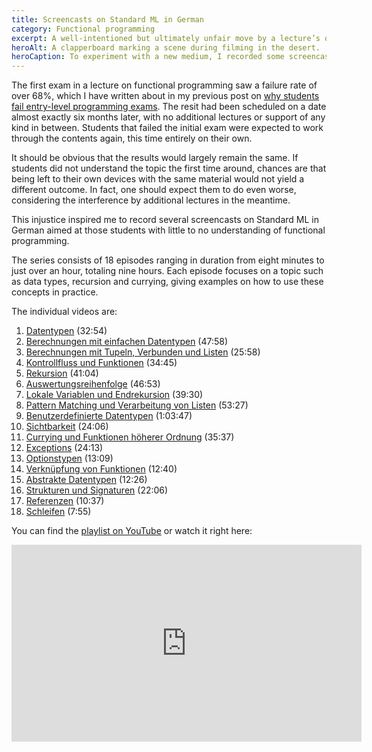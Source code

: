 ```yaml
---
title: Screencasts on Standard ML in German
category: Functional programming
excerpt: A well-intentioned but ultimately unfair move by a lecture’s organizers inspired me to record a number of screencasts on functional programming.
heroAlt: A clapperboard marking a scene during filming in the desert.
heroCaption: To experiment with a new medium, I recorded some screencasts on functional programming.
---
```

The first exam in a lecture on functional programming saw a failure rate of over 68%, which I have written about in my previous post on [why students fail entry-level programming exams](#!/posts/why-students-fail-entry-level-programming-exams). The resit had been scheduled on a date almost exactly six months later, with no additional lectures or support of any kind in between. Students that failed the initial exam were expected to work through the contents again, this time entirely on their own.

It should be obvious that the results would largely remain the same. If students did not understand the topic the first time around, chances are that being left to their own devices with the same material would not yield a different outcome. In fact, one should expect them to do even worse, considering the interference by additional lectures in the meantime.

This injustice inspired me to record several screencasts on Standard ML in German aimed at those students with little to no understanding of functional programming.

The series consists of 18 episodes ranging in duration from eight minutes to just over an hour, totaling nine hours. Each episode focuses on a topic such as data types, recursion and currying, giving examples on how to use these concepts in practice.

The individual videos are:

1. [Datentypen](http://youtu.be/DExIYnh1b5A) (32:54)
2. [Berechnungen mit einfachen Datentypen](http://youtu.be/kHczyI6-IQ8) (47:58)
3. [Berechnungen mit Tupeln, Verbunden und Listen](http://youtu.be/98xy4wS16HY) (25:58)
4. [Kontrollfluss und Funktionen](http://youtu.be/09icasbUSOs) (34:45)
5. [Rekursion](http://youtu.be/ALxoIaZRdzQ) (41:04)
6. [Auswertungsreihenfolge](http://youtu.be/xxCehEeT63A) (46:53)
7. [Lokale Variablen und Endrekursion](http://youtu.be/jGU-ZgLlSuE) (39:30)
8. [Pattern Matching und Verarbeitung von Listen](http://youtu.be/Gz7OXe5ueSA) (53:27)
9. [Benutzerdefinierte Datentypen](http://youtu.be/I-NZqrvQztM) (1:03:47)
10. [Sichtbarkeit](http://youtu.be/Zm5ZN4OPnLs) (24:06)
11. [Currying und Funktionen höherer Ordnung](http://youtu.be/kMmad05B4DA) (35:37)
12. [Exceptions](http://youtu.be/p1iy4E15jF8) (24:13)
13. [Optionstypen](http://youtu.be/n2FqVhyncLU) (13:09)
14. [Verknüpfung von Funktionen](http://youtu.be/ySeArCl8T78) (12:40)
15. [Abstrakte Datentypen](http://youtu.be/QXhuHZVQr6o) (12:26)
16. [Strukturen und Signaturen](http://youtu.be/_twcTqSEdgA) (22:06)
17. [Referenzen](http://youtu.be/gtnhMpEGo_g) (10:37)
18. [Schleifen](http://youtu.be/9qLwmWO5UGA) (7:55)

You can find the [playlist on YouTube](http://youtube.com/playlist?list=PLvxbiku9hLuGV23Ks2WIzJbvGieCeppzl 'Screencast-series on Standard ML (German)') or watch it right here:

<iframe width="560" height="315" src="https://www.youtube.com/embed/DExIYnh1b5A" frameborder="0" allow="accelerometer; autoplay; encrypted-media; gyroscope; picture-in-picture" allowfullscreen></iframe>
